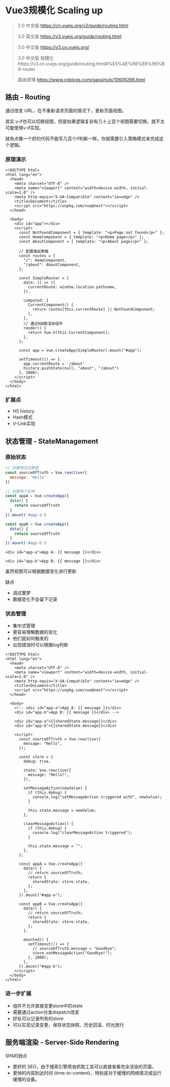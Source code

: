 # Vue3规模化  Scaling up



> 2.0 中文版 https://cn.vuejs.org/v2/guide/routing.html
>
> 3.0 英文版 https://v3.vuejs.org/guide/routing.html
>
> 3.0 中文版 https://v3.cn.vuejs.org/
>
> 3.0 中文版 规模化https://v3.cn.vuejs.org/guide/routing.html#%E5%AE%98%E6%96%B9-router
>
> 路由原理 https://www.cnblogs.com/gaosirs/p/10606266.html



## 路由 - Routing

通过改变 URL，在不重新请求页面的情况下，更新页面视图。

其实 v-if也可以切换视图，但是如果逻辑复杂有几十上百个视图需要切换。就不太可能使用v-if实现。

就有点像一个好的代码不能写几百个if判断一样。你就需要引入策略模式来完成这个逻辑。





### 原理演示

```
<!DOCTYPE html>
<html lang="en">
  <head>
    <meta charset="UTF-8" />
    <meta name="viewport" content="width=device-width, initial-scale=1.0" />
    <meta http-equiv="X-UA-Compatible" content="ie=edge" />
    <title>Document</title>
    <script src="https://unpkg.com/vue@next"></script>
  </head>

  <body>
    <div id="app"></div>
    <script>
      const NotFoundComponent = { template: "<p>Page not found</p>" };
      const HomeComponent = { template: "<p>Home page</p>" };
      const AboutComponent = { template: "<p>About page</p>" };

      // 配置路由策略
      const routes = {
        "/": HomeComponent,
        "/about": AboutComponent,
      };

      const SimpleRouter = {
        data: () => ({
          currentRoute: window.location.pathname,
        }),

        computed: {
          CurrentComponent() {
            return routes[this.currentRoute] || NotFoundComponent;
          },
        },
        // 通过H函数渲染组件
        render() {
          return Vue.h(this.CurrentComponent);
        },
      };

      const app = Vue.createApp(SimpleRouter).mount("#app");

      setTimeout(() => {
        app.currentRoute = '/about'
        history.pushState(null, "about", "/about")
      }, 1000);
    </script>
  </body>
</html>

```



### 扩展点

- H5 history
- Hash模式
- V-Link实现







## 状态管理 - StateManagement

### 原始状态

```js
// 创建响应式数据
const sourceOfTruth = Vue.reactive({
  message: 'Hello'
})

// 创建两个实例
const appA = Vue.createApp({
  data() {
    return sourceOfTruth
  }
}).mount('#app-a')

const appB = Vue.createApp({
  data() {
    return sourceOfTruth
  }
}).mount('#app-b')


```



```
<div id="app-a">App A: {{ message }}</div>

<div id="app-b">App B: {{ message }}</div>

```



虽然视图可以根据数据变化进行更新

缺点

- 调试噩梦
- 数据变化不会留下记录



### 状态管理

- 集中式管理
- 更容易理解数据的变化 
- 他们是如何触发的
- 出现错误时可以根据log判断



```
<!DOCTYPE html>
<html lang="en">
  <head>
    <meta charset="UTF-8" />
    <meta name="viewport" content="width=device-width, initial-scale=1.0" />
    <meta http-equiv="X-UA-Compatible" content="ie=edge" />
    <title>Document</title>
    <script src="https://unpkg.com/vue@next"></script>
  </head>

  <body>
    <!-- <div id="app-a">App A: {{ message }}</div>
    <div id="app-b">App B: {{ message }}</div> -->

    <div id="app-a">{{sharedState.message}}</div>
    <div id="app-b">{{sharedState.message}}</div>

    <script>
      const sourceOfTruth = Vue.reactive({
        message: "Hello",
      });

      const store = {
        debug: true,

        state: Vue.reactive({
          message: "Hello!",
        }),

        setMessageAction(newValue) {
          if (this.debug) {
            console.log("setMessageAction triggered with", newValue);
          }

          this.state.message = newValue;
        },

        clearMessageAction() {
          if (this.debug) {
            console.log("clearMessageAction triggered");
          }

          this.state.message = "";
        },
      };

      const appA = Vue.createApp({
        data() {
          // return sourceOfTruth;
          return {
            sharedState: store.state,
          };
        },
      }).mount("#app-a");

      const appB = Vue.createApp({
        data() {
          // return sourceOfTruth;
          return {
            sharedState: store.state,
          };
        },

        mounted() {
          setTimeout(() => {
            // sourceOfTruth.message = "Goodbye";
            store.setMessageAction("Goodbye!");
          }, 1000);
        },
      }).mount("#app-b");
    </script>
  </body>
</html>

```



### 进一步扩展

- 组件不允许直接变更store中的state
- 需要通过action分发dispatch改变
- 好处可以记录所有的store
- 可以实现记录变更，保存状态快照、历史回滚、时光旅行





## 服务端渲染 - Server-Side Rendering

SPA的弱点

- 更好的 SEO，由于搜索引擎爬虫抓取工具可以直接查看完全渲染的页面。
- 更快的内容到达时间 (time-to-content)，特别是对于缓慢的网络情况或运行缓慢的设备。

